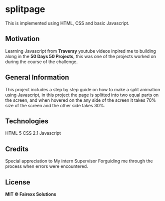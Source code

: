 # splitpage
This is implemented using HTML, CSS and basic Javascript.

## Motivation
Learning Javascript from **Traversy** youtube videos inpired me to building along in the **50 Days 50 Projects**, this was one of the projects worked on during the course of the challenge.


## General Information
This project includes a step by step guide on how to make a split animation using Javascript, in this project the page is splitted into two equal parts on the screen, and when hovered on the any side of the screen it takes 70% size of the screen and the other side takes 30%.


## Technologies
HTML 5
CSS 2.1
Javascript



## Credits
Special appreciation to My intern Supervisor Forguiding me through the process when errors were encountered.

## License
**MIT © Fairexx Solutions**
